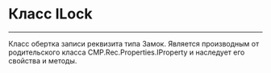﻿---
Link: CMP.Rec.Properties.ILock
---

<!--- Навигация
[Имя проекта](#)
-->

# Класс ILock
---

Класс обертка записи реквизита типа Замок.
Является производным от родительского класса CMP.Rec.Properties.IProperty и наследует его свойства и методы.


<!---
## Примеры
-->

<!--
### Типы
* [Тип 1](#)
-->
